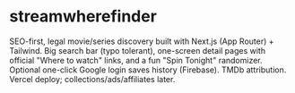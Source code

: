 # streamwherefinder
SEO-first, legal movie/series discovery built with Next.js (App Router) + Tailwind. Big search bar (typo tolerant), one-screen detail pages with official "Where to watch" links, and a fun "Spin Tonight" randomizer. Optional one-click Google login saves history (Firebase). TMDb attribution. Vercel deploy; collections/ads/affiliates later.
